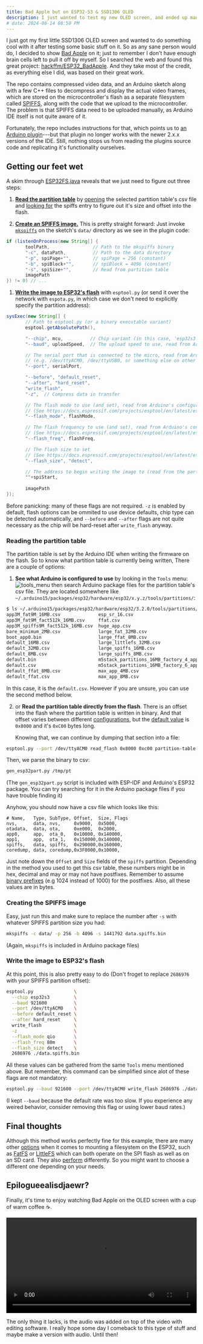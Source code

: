 ```yaml
---
title: Bad Apple but on ESP32-S3 & SSD1306 OLED
description: I just wanted to test my new OLED screen, and ended up manipulating the partition table :)
# date: 2024-08-14 08:50 PM
---
```


I just got my first little SSD1306 OLED screen and wanted to do something cool with
it after testing some basic stuff on it. So as any sane person would do, I decided
to show [Bad Apple](https://www.youtube.com/watch?v=9lNZ_Rnr7Jc) on it; just to remember
I don't have enough brain cells left to pull it off by myself. So I searched the web
and found this great project: [hackffm/ESP32_BadApple](https://github.com/hackffm/ESP32_BadApple).
And they take most of the credit, as everything else I did, was based on their great work.

The repo contains compressed video data, and an Arduino sketch along with a few C++ files
to decompress and display the actual video frames, which are stored on the microcontroller's
flash as a separate filesystem called [SPIFFS](https://github.com/pellepl/spiffs),
along with the code that we upload to the microcontroller. The problem is that SPIFFS data
need to be uploaded manually, as Arduino IDE itself is not quite aware of it.

Fortunately, the repo includes instructions for that, which points us to
[an Arduino plugin](https://github.com/me-no-dev/arduino-esp32fs-plugin)---but
that plugin no longer works with the newer 2.x.x versions of the IDE. Still, nothing stops us from reading
the plugins source code and replicating it's functionality ourselves.

## Getting our feet wet
A skim through [ESP32FS.java](https://github.com/me-no-dev/arduino-esp32fs-plugin/blob/master/src/ESP32FS.java#L379)
reveals that we just need to figure out three steps:
1. [**Read the partition table**](https://github.com/me-no-dev/arduino-esp32fs-plugin/blob/9ef3bcd665b8f9dd227f3eac8b966861cfe5e5a4/src/ESP32FS.java#L212)
   by [opening](https://github.com/me-no-dev/arduino-esp32fs-plugin/blob/9ef3bcd665b8f9dd227f3eac8b966861cfe5e5a4/src/ESP32FS.java#L222) the selected partition
   table's csv file and [looking for](https://github.com/me-no-dev/arduino-esp32fs-plugin/blob/9ef3bcd665b8f9dd227f3eac8b966861cfe5e5a4/src/ESP32FS.java#L233)
   the spiffs entry to figure out it's size and offset into the flash.

1. [**Create an SPIFFS image.**](https://github.com/me-no-dev/arduino-esp32fs-plugin/blob/9ef3bcd665b8f9dd227f3eac8b966861cfe5e5a4/src/ESP32FS.java#L340)
   This is pretty straight forward: Just invoke [`mkspiffs`](https://github.com/igrr/mkspiffs)
   on the sketch's `data/` directory as we see in the plugin code:
```java
if (listenOnProcess(new String[] {
       toolPath,                // Path to the mkspiffs binary
       "-c", dataPath,          // Path to the data directory
       "-p", spiPage+"",        // spiPage = 256 (constant)
       "-b", spiBlock+"",       // spiBlock = 4096 (constant)
       "-s", spiSize+"",        // Read from partition table
       imagePath
}) != 0) // ...
```

1. [**Write the image to ESP32's flash**](https://github.com/me-no-dev/arduino-esp32fs-plugin/blob/9ef3bcd665b8f9dd227f3eac8b966861cfe5e5a4/src/ESP32FS.java#L374)
   with `esptool.py` (or send it over the network with `espota.py`, in which case
   we don't need to explicitly specify the partition address):
```java
sysExec(new String[] {
       // Path to esptool.py (or a binary executable variant)
       esptool.getAbsolutePath(),

       "--chip", mcu,          // Chip variant (in this case, 'esp32s3'), read from Arduino's configuration
       "--baud", uploadSpeed,  // The upload speed to use, read from Arduino's configuration

       // The serial port that is connected to the micro, read from Arduino
       // (e.g. /dev/ttyACM0, /dev/ttyUSB0, or something else on other OSes)
       "--port", serialPort,

       "--before", "default_reset",
       "--after", "hard_reset",
       "write_flash",
       "-z",  // Compress data in transfer

       // The flash mode to use (and set), read from Arduino's configuration
       // (See https://docs.espressif.com/projects/esptool/en/latest/esp32/advanced-topics/spi-flash-modes.html)
       "--flash_mode", flashMode,

       // The flash frequency to use (and set), read from Arduino's configuration
       // (See https://docs.espressif.com/projects/esptool/en/latest/esp32s3/esptool/flash-modes.html#flash-frequency-flash-freq-ff)
       "--flash_freq", flashFreq,

       // The flash size to set
	   // (See https://docs.espressif.com/projects/esptool/en/latest/esp32s3/esptool/flash-modes.html#flash-size-flash-size-fs)
       "--flash_size", "detect",

	   // The address to begin writing the image to (read from the partition table)
       ""+spiStart,
	
       imagePath
});
```
   Before panicking: many of these flags are not required. `-z` is enabled by default,
   flash options can be ommited to use device defaults, chip type can be detected automatically,
   and `--before` and `--after` flags are not quite necessary as the chip will be
   hard-reset after `write_flash` anyway.

### Reading the partition table
The partition table is set by the Arduino IDE when writing the firmware on the flash.
So to know what partition table is currently being written, There are a couple of options:
1. **See what Arduino is configured to use** by looking in the `Tools` menu:
   ![tools_menu](/assets/bad-apple-esp32s3/tools-menu.png) then search Arduino package files
   for the partition table's csv file. They are located somewhere like
   `~/.arduino15/packages/esp32/hardware/esp32/x.y.z/tools/partitions/`:
```sh
$ ls ~/.arduino15/packages/esp32/hardware/esp32/3.2.0/tools/partitions/
app3M_fat9M_16MB.csv              esp_sr_16.csv                               minimal.csv                  tinyuf2-partitions-16MB-noota.csv
app3M_fat9M_fact512k_16MB.csv     ffat.csv                                    min_spiffs.csv               tinyuf2-partitions-4MB.csv
app3M_spiffs9M_fact512k_16MB.csv  huge_app.csv                                no_fs.csv                    tinyuf2-partitions-4MB-noota.csv
bare_minimum_2MB.csv              large_fat_32MB.csv                          noota_3g.csv                 tinyuf2-partitions-8MB.csv
boot_app0.bin                     large_ffat_8MB.csv                          noota_3gffat.csv             tinyuf2-partitions-8MB-noota.csv
default_16MB.csv                  large_littlefs_32MB.csv                     no_ota.csv                   zigbee_2MB.csv
default_32MB.csv                  large_spiffs_16MB.csv                       noota_ffat.csv               zigbee_8MB.csv
default_8MB.csv                   large_spiffs_8MB.csv                        ota_nofs_4MB.csv             zigbee.csv
default.bin                       m5stack_partitions_16MB_factory_4_apps.csv  rainmaker_4MB_no_ota.csv     zigbee_zczr_2MB.csv
default.csv                       m5stack_partitions_16MB_factory_6_apps.csv  rainmaker_8MB.csv            zigbee_zczr_8MB.csv
default_ffat_8MB.csv              max_app_4MB.csv                             rainmaker.csv                zigbee_zczr.csv
default_ffat.csv                  max_app_8MB.csv                             tinyuf2-partitions-16MB.csv
```
   In this case, it is the `default.csv`. However if you are unsure, you can
   use the second method below.

2. or **Read the partition table directly from the flash**. There is an offset into
   the flash where the partition table is written in binary. And that offset varies between different
   [configurations](https://docs.espressif.com/projects/esp-idf/en/stable/esp32/api-reference/kconfig-reference.html#config-partition-table-offset),
   but the [default value](https://docs.espressif.com/projects/esp-idf/en/stable/esp32/api-guides/partition-tables.html)
   is `0x8000` and it's `0xC00` bytes long.

   Knowing that, we can continue by dumping that section into a file:
```sh
esptool.py --port /dev/ttyACM0 read_flash 0x8000 0xc00 partition-table.bin
```
   Then, we parse the binary to csv:
```sh
gen_esp32part.py /tmp/pt
```
   (The `gen_esp32part.py` script is included with ESP-IDF and Arduino's ESP32 package.
   You can try searching for it in the Arduino package files if you have trouble finding it)


Anyhow, you should now have a csv file which looks like this:
```csv
# Name,   Type, SubType, Offset,  Size, Flags
nvs,      data, nvs,     0x9000,  0x5000,
otadata,  data, ota,     0xe000,  0x2000,
app0,     app,  ota_0,   0x10000, 0x140000,
app1,     app,  ota_1,   0x150000,0x140000,
spiffs,   data, spiffs,  0x290000,0x160000,
coredump, data, coredump,0x3F0000,0x10000,
```
Just note down the `Offset` and `Size` fields of the `spiffs` partition.
Depending in the method you used to get this csv table, these numbers might
be in hex, decimal and may or may not have postfixes. Remember to assume
[binary prefixes](https://en.wikipedia.org/wiki/Binary_prefix) (e.g 1024
instead of 1000) for the postfixes. Also, all these values are in bytes.

### Creating the SPIFFS image
Easy, just run this and make sure to replace the number after `-s` with
whatever SPIFFS partition size you had:
```sh
mkspiffs -c data/ -p 256 -b 4096 -s 1441792 data.spiffs.bin
```
(Again, `mkspiffs` is included in Arduino package files)

### Write the image to ESP32's flash
At this point, this is also pretty easy to do (Don't froget to replace `2686976`
with your SPIFFS partition offset):
```sh
esptool.py               \
  --chip esp32s3         \
  --baud 921600          \
  --port /dev/ttyACM0    \
  --before default_reset \
  --after hard_reset     \
  write_flash            \
  -z                     \
  --flash_mode qio       \
  --flash_freq 80m       \
  --flash_size detect    \
  2686976 ./data.spiffs.bin
```
All these values can be gathered from the same `Tools` menu mentioned above.
But remember, this command can be simplified since alot of these flags are
not mandatory:
```sh
esptool.py --baud 921600 --port /dev/ttyACM0 write_flash 2686976 ./data.spiffs.bin
```
(I kept `--baud` because the default rate was too slow. If you experience any weired
behavior, consider removing this flag or using lower baud rates.)

## Final thoughts
Although this method works perfectly fine for this example, there are many other
[options](https://docs.espressif.com/projects/esp-idf/en/stable/esp32/api-guides/file-system-considerations.html)
when it comes to mounting a filesystem on the ESP32, such as
[FatFS](https://docs.espressif.com/projects/esp-idf/en/stable/esp32/api-guides/file-system-considerations.html#fatfs-fs-section) or
[LittleFS](https://docs.espressif.com/projects/esp-idf/en/stable/esp32/api-guides/file-system-considerations.html#littlefs-fs-section)
which can both operate on the SPI flash as well as on an SD card. They also
[perform](https://github.com/espressif/esp-idf/tree/v5.5/examples/storage/perf_benchmark)
differently. So you might want to choose a different one depending on your needs.

## Epilogueealisdjaewr?
Finally, it's time to enjoy watching Bad Apple on the OLED screen with a cup of warm
coffee ☕.

<video width="100%" controls>
  <source src="/assets/bad-apple-esp32s3/hero.mp4" type="video/mp4">
</video>

The only thing it lacks, is the audio was added on top of the video with editing software.
I really hope some day I comeback to this type of stuff and maybe make a version with audio.
Until then!
